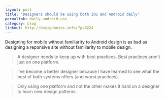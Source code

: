 ```yaml
---
layout: post
title: "Designers should be using both iOS and Android daily"
permalink: daily-android-use
category: blog
linkout: http://designnotes.info/?p=8224
---
```


Designing for mobile without familiarity to Android design is as bad as designing a reponsive site without familiarity to mobile design.

> A designer needs to keep up with best practices. Best practices aren’t just on one platform.

> I’ve become a better designer because I have learned to see what the best of both systems offers (and worst practices).

> Only using one platform and not the other makes it hard on a designer to learn new design patterns.